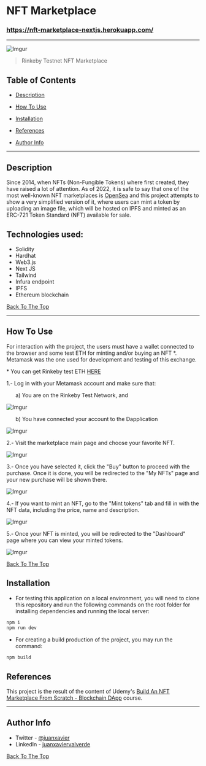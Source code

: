 # NFT Marketplace

### https://nft-marketplace-nextjs.herokuapp.com/

---

![Imgur](https://i.imgur.com/B5Wv64q.png)

> Rinkeby Testnet NFT Marketplace &nbsp; &nbsp;

## Table of Contents

- [Description](#description)

- [How To Use](#how-to-use)

- [Installation](#installation)

- [References](#references)

- [Author Info](#author-info)

---

## Description

Since 2014, when NFTs (Non-Fungible Tokens) where first created, they have raised a lot of attention. As of 2022, it is safe to say that one of the most well-known NFT marketplaces is [OpenSea](https://opensea.io/) and this project attempts to show a very simplified version of it, where users can mint a token by uploading an image file, which will be hosted on IPFS and minted as an ERC-721 Token Standard (NFT) available for sale.

## Technologies used:

- Solidity
- Hardhat
- Web3.js
- Next JS
- Tailwind
- Infura endpoint
- IPFS
- Ethereum blockchain

[Back To The Top](#nft-marketplace)

---

## How To Use

For interaction with the project, the users must have a wallet connected to the browser and some test ETH for minting and/or buying an NFT \*. Metamask was the one used for development and testing of this exchange.

\* You can get Rinkeby test ETH [HERE](https://faucets.chain.link/rinkeby)

1.- Log in with your Metamask account and make sure that:

&nbsp; &nbsp; &nbsp; a) You are on the Rinkeby Test Network, and

![Imgur](https://i.imgur.com/L45pKPm.png)

&nbsp; &nbsp; &nbsp; b) You have connected your account to the Dapplication

![Imgur](https://i.imgur.com/LYMjNRJ.png)

2.- Visit the marketplace main page and choose your favorite NFT.

![Imgur](https://i.imgur.com/B5Wv64q.png)

3.- Once you have selected it, click the "Buy" button to proceed with the purchase. Once it is done, you will be redirected to the "My NFTs" page and your new purchase will be shown there.

![Imgur](https://i.imgur.com/rpZSVSV.png)

4.- If you want to mint an NFT, go to the "Mint tokens" tab and fill in with the NFT data, including the price, name and description.

![Imgur](https://i.imgur.com/irhVFXK.png)

5.- Once your NFT is minted, you will be redirected to the "Dashboard" page where you can view your minted tokens.

![Imgur](https://i.imgur.com/OiPuFW3.png)

[Back To The Top](#nft-marketplace)

## Installation

- For testing this application on a local environment, you will need to clone this repository and run the following commands on the root folder for installing dependencies and running the local server:

```bash
npm i
npm run dev
```

- For creating a build production of the project, you may run the command:

```bash
npm build
```

## References

This project is the result of the content of Udemy's [Build An NFT Marketplace From Scratch - Blockchain DApp](https://www.udemy.com/course/build-an-nft-marketplace-from-scratch-blockchain-dapp/) course.

---

## Author Info

- Twitter - [@juanxavier](https://twitter.com/juanxavier)
- LinkedIn - [juanxaviervalverde](https://www.linkedin.com/in/juanxaviervalverde/)

[Back To The Top](#nft-marketplace)
